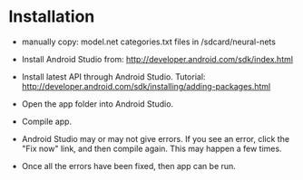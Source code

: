 # Installation

- manually copy: model.net categories.txt files in /sdcard/neural-nets

- Install Android Studio from: http://developer.android.com/sdk/index.html
- Install latest API through Android Studio. Tutorial: http://developer.android.com/sdk/installing/adding-packages.html
- Open the app folder into Android Studio.
- Compile app.
- Android Studio may or may not give errors. If you see an error, click the "Fix now" link, and then compile again. This may happen a few times.
- Once all the errors have been fixed, then app can be run.

